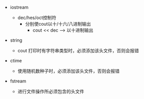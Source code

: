 
- iostream
	- dec/hes/oct控制符
		- 分别使cout以十/十六/八进制输出
			- cout << dec  ——> 以十进制输出

- string
	- cout 打印时有字符串类型时，必须添加该头文件，否则会报错

- ctime
	- 使用随机数种子时，必须添加该头文件，否则会报错

- fstream
	- 进行文件操作所必须包含的头文件